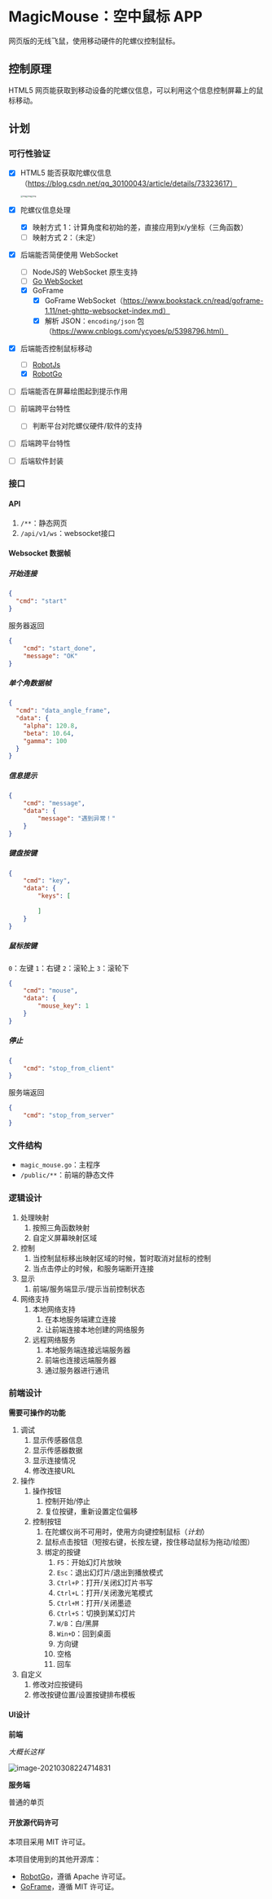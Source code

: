 # MagicMouse：空中鼠标 APP

网页版的无线飞鼠，使用移动硬件的陀螺仪控制鼠标。

## 控制原理

HTML5 网页能获取到移动设备的陀螺仪信息，可以利用这个信息控制屏幕上的鼠标移动。

## 计划

### 可行性验证

- [x] HTML5 能否获取陀螺仪信息（https://blog.csdn.net/qq_30100043/article/details/73323617）

    <img src="README.assets/20170616111218449-1614946685636.jfif" alt="img" style="zoom:25%;" /><img src="README.assets/20170616111445577-1614946699217.jfif" alt="img" style="zoom:25%;" /><img src="README.assets/20170616111531843.jfif" alt="img" style="zoom:25%;" />
- [x] 陀螺仪信息处理
  - [x] 映射方式 1：计算角度和初始的差，直接应用到x/y坐标（三角函数）
  - [ ] 映射方式 2：（未定）
- [x] 后端能否简便使用 WebSocket
  - [ ] NodeJS的 WebSocket 原生支持
  - [ ] [Go WebSocket](https://blog.csdn.net/swan_tang/article/details/103530311)
  - [x] GoFrame
    - [x] GoFrame WebSocket（https://www.bookstack.cn/read/goframe-1.11/net-ghttp-websocket-index.md）
    - [x] 解析 JSON：`encoding/json` 包（https://www.cnblogs.com/ycyoes/p/5398796.html）
- [x] 后端能否控制鼠标移动
  - [ ] [RobotJs](https://blog.csdn.net/qq_34995862/article/details/106501587)
  - [x] [RobotGo](https://www.ctolib.com/robotgo.html)
- [ ] 后端能否在屏幕绘图起到提示作用
- [ ] 前端跨平台特性
  - [ ] 判断平台对陀螺仪硬件/软件的支持
- [ ] 后端跨平台特性
- [ ] 后端软件封装

### 接口

#### API

1. `/**`：静态网页
2. `/api/v1/ws`：websocket接口

#### Websocket 数据帧

##### 开始连接
```json
{
  "cmd": "start"
}
```
服务器返回
```json
{
    "cmd": "start_done",
    "message": "OK"
}
```

##### 单个角数据帧
```json
{
  "cmd": "data_angle_frame",
  "data": {
    "alpha": 120.8,
    "beta": 10.64,
    "gamma": 100
  }
}
```

##### 信息提示
```json
{
    "cmd": "message",
    "data": {
        "message": "遇到异常！"
    }
}
```

##### 键盘按键
```json
{
    "cmd": "key",
    "data": {
        "keys": [
            
        ]
    }
}
```

##### 鼠标按键
`0`：左键
`1`：右键
`2`：滚轮上
`3`：滚轮下
```json
{
    "cmd": "mouse",
    "data": {
        "mouse_key": 1
    }
}
```

##### 停止
```json
{
    "cmd": "stop_from_client"
}
```
服务端返回
```json
{
    "cmd": "stop_from_server"
}
```

### 文件结构

- `magic_mouse.go`：主程序
- `/public/**`：前端的静态文件

### 逻辑设计

1. 处理映射
   1. 按照三角函数映射
   2. 自定义屏幕映射区域
2. 控制
   1. 当控制鼠标移出映射区域的时候，暂时取消对鼠标的控制
   2. 当点击停止的时候，和服务端断开连接
3. 显示
   1. 前端/服务端显示/提示当前控制状态
4. 网络支持
   1. 本地网络支持
      1. 在本地服务端建立连接
      2. 让前端连接本地创建的网络服务
   2. 远程网络服务
      1. 本地服务端连接远端服务器
      2. 前端也连接远端服务器
      3. 通过服务器进行通讯

### 前端设计

**需要可操作的功能**

1. 调试
   1. 显示传感器信息
   2. 显示传感器数据
   3. 显示连接情况
   4. 修改连接URL
2. 操作
   1. 操作按钮
      1. 控制开始/停止
      2. 复位按键，重新设置定位偏移
   2. 控制按钮
      1. 在陀螺仪尚不可用时，使用方向键控制鼠标（*计划*）
      2. 鼠标点击按钮（短按右键，长按左键，按住移动鼠标为拖动/绘图）
      3. 绑定的按键
         1. `F5`：开始幻灯片放映
         2. `Esc`：退出幻灯片/退出到播放模式
         3. `Ctrl+P`：打开/关闭幻灯片书写
         4. `Ctrl+L`：打开/关闭激光笔模式
         5. `Ctrl+M`：打开/关闭墨迹
         6. `Ctrl+S`：切换到某幻灯片
         7. `W/B`：白/黑屏
         8. `Win+D`：回到桌面
         9. 方向键
         10. 空格
         11. 回车
3. 自定义
   1. 修改对应按键码
   2. 修改按键位置/设置按键排布模板

#### UI设计

**前端**

*大概长这样*

![image-20210308224714831](README.assets/image-20210308224714831.png)

**服务端**

普通的单页

#### 开放源代码许可

本项目采用 MIT 许可证。

本项目使用到的其他开源库：

- [RobotGo](https://github.com/go-vgo/robotgo/)，遵循 Apache 许可证。
- [GoFrame](https://github.com/gogf/gf)，遵循 MIT 许可证。